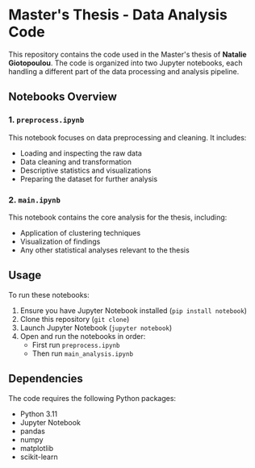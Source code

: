 # Master's Thesis - Data Analysis Code

This repository contains the code used in the Master's thesis of **Natalie Giotopoulou**. The code is organized into two Jupyter notebooks, each handling a different part of the data processing and analysis pipeline.

## Notebooks Overview

### 1. `preprocess.ipynb`
This notebook focuses on data preprocessing and cleaning. It includes:
- Loading and inspecting the raw data
- Data cleaning and transformation
- Descriptive statistics and visualizations
- Preparing the dataset for further analysis

### 2. `main.ipynb`
This notebook contains the core analysis for the thesis, including:
- Application of clustering techniques
- Visualization of findings
- Any other statistical analyses relevant to the thesis

## Usage
To run these notebooks:
1. Ensure you have Jupyter Notebook installed (`pip install notebook`)
2. Clone this repository (`git clone`)
3. Launch Jupyter Notebook (`jupyter notebook`)
4. Open and run the notebooks in order:
   - First run `preprocess.ipynb`
   - Then run `main_analysis.ipynb`

## Dependencies
The code requires the following Python packages:
- Python 3.11
- Jupyter Notebook
- pandas
- numpy
- matplotlib
- scikit-learn
